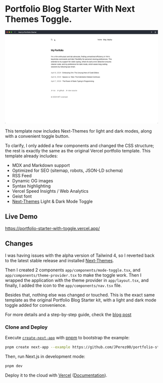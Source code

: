 # Portfolio Blog Starter With Next Themes Toggle.

![Image](/public/images/toggle-action.gif)

This template now includes Next-Themes for light and dark modes, along with a convenient toggle button.

To clarify, I only added a few components and changed the CSS structure; the rest is exactly the same as the original Vercel portfolio template. This template already includes:

- MDX and Markdown support
- Optimized for SEO (sitemap, robots, JSON-LD schema)
- RSS Feed
- Dynamic OG images
- Syntax highlighting
- Vercel Speed Insights / Web Analytics
- Geist font
- [Next-Themes](https://github.com/pacocoursey/next-themes) Light & Dark Mode Toggle

## Live Demo

https://portfolio-starter-with-toggle.vercel.app/

## Changes

I was having issues with the alpha version of Tailwind 4, so I reverted back to the latest stable release and installed [Next-Themes](https://github.com/pacocoursey/next-themes).

Then I created 2 components `app/components/mode-toggle.tsx`, and `app/components/theme-provider.tsx` to make the toggle work. Then I wrapped the application with the theme provider in `app/layout.tsx`, and finally, I added the icon to the `app/components/nav.tsx` file.

Besides that, nothing else was changed or touched. This is the exact same template as the original Portfolio Blog Starter kit, with a light and dark mode toggle added for convenience.

For more details and a step-by-step guide, check the [blog post](https://www.jorge-perez.dev/blog/vercel-template-with-toggle)

### Clone and Deploy

Execute [`create-next-app`](https://github.com/vercel/next.js/tree/canary/packages/create-next-app) with [pnpm](https://pnpm.io/installation) to bootstrap the example:

```bash
pnpm create next-app --example https://github.com/JPerez00/portfolio-starter-with-toggle/tree/main your-project-name-here

```

Then, run Next.js in development mode:

```bash
pnpm dev
```

Deploy it to the cloud with [Vercel](https://vercel.com/templates) ([Documentation](https://nextjs.org/docs/app/building-your-application/deploying)).
